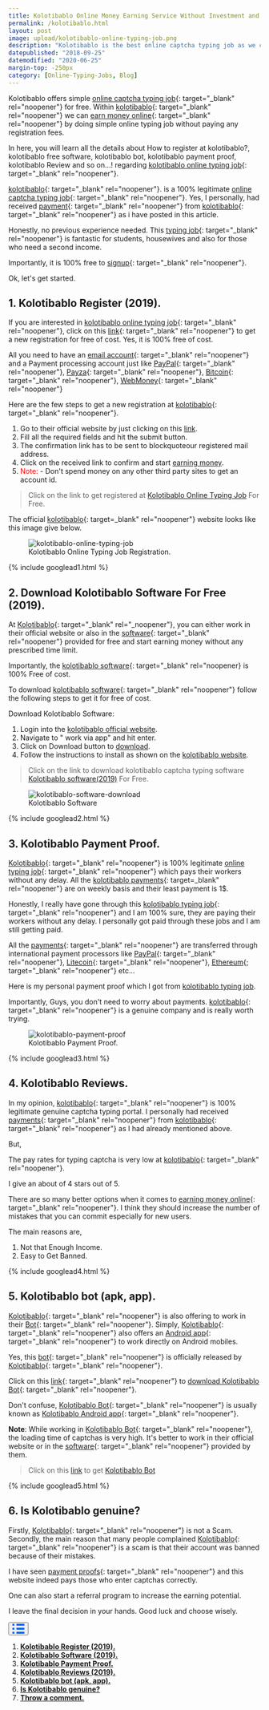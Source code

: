 ```yaml
---
title: Kolotibablo Online Money Earning Service Without Investment and Registration Fee.
permalink: /kolotibablo.html
layout: post
image: upload/kolotibablo-online-typing-job.png
description: "Kolotibablo is the best online captcha typing job as we can earn money online by working from home by completing free new registration. We use kolotibablo app(bot) & software to work in android mobile and pc respectively & receive weekly payments. Many kolotibablo reviews & payment proofs prove that kolotibablo is the best online captcha typing job."
datepublished: "2018-09-25"
datemodified: "2020-06-25"
margin-top: -250px
category: [Online-Typing-Jobs, Blog]
---
```


Kolotibablo offers simple [online captcha typing job](https://www.alltechnotricks.com/free-online-typing-jobs.html){: target="\_blank" rel="noopener"} for free. Within [kolotibablo](https://www.alltechnotricks.com/kolotibablo.html){: target="\_blank" rel="noopener"} we can [earn money online](https://www.alltechnotricks.com/earn-money-online.html){: target="\_blank" rel="noopener"} by doing simple online typing job without paying any registration fees.

In here, you will learn all the details about How to register at kolotibablo?, kolotibablo free software, kolotibablo bot, kolotibablo payment proof, kolotibablo Review and so on...! regarding [kolotibablo online typing job](https://www.alltechnotricks.com/kolotibablo.html){: target="\_blank" rel="noopener"}.

[kolotibablo](https://www.alltechnotricks.com/kolotibablo.html){: target="\_blank" rel="noopener"}. is a 100% legitimate [online captcha typing job](https://www.alltechnotricks.com/megatypers.html){: target="\_blank" rel="noopener"}. Yes, I personally, had received [payment](https://www.alltechnotricks.com/kolotibablo.html#kolotibablo-payment-proof){: target="\_blank" rel="noopener"} from [kolotibablo](https://www.alltechnotricks.com/kolotibablo.html){: target="\_blank" rel="noopener"} as i have posted in this article.

Honestly, no previous experience needed. This [typing job](https://www.alltechnotricks.com/free-online-typing-jobs.html){: target="\_blank" rel="noopener"} is fantastic for students, housewives and also for those who need a second income.

Importantly, it is 100% free to [signup](https://www.alltechnotricks.com/kolotibablo.html#kolotibablo-registration-login){: target="\_blank" rel="noopener"}.

Ok, let's get started.

<h2 id="kolotibablo-registration-login"><strong>1.  Kolotibablo Register (2019).</strong></h2>

If you are interested in [kolotibablo online typing job](https://www.alltechnotricks.com/kolotibablo.html){: target="\_blank" rel="noopener"}, click on this [link](http://getcaptchajob.com/ajo7bx0cur){: target="\_blank" rel="noopener"} to get a new registration for free of cost. Yes, it is 100% free of cost.

All you need to have an [email account](https://en.wikipedia.org/wiki/Email){: target="\_blank" rel="noopener"} and a Payment processing account just like [PayPal](https://en.wikipedia.org/wiki/PayPal){: target="\_blank" rel="noopener"}, [Payza](https://www.payza.eu/india){: target="\_blank" rel="noopener"}, [Bitcoin](https://en.wikipedia.org/wiki/Bitcoin){: target="\_blank" rel="noopener"}, [WebMoney](https://en.wikipedia.org/wiki/WebMoney){: target="\_blank" rel="noopener"}

Here are the few steps to get a new registration at [kolotibablo](https://www.alltechnotricks.com/kolotibablo.html){: target="\_blank" rel="noopener"}.

<ol>
<li> Go to their official website by just clicking on this <a href="http://getcaptchajob.com/ajo7bx0cur" target="_blank" rel="noopener">link</a>.</li>
<li>Fill all the required fields and hit the submit button.</li>
<li>The confirmation link has to be sent to blockquoteour registered mail address.</li>
<li>Click on the received link to confirm and start <a href="https://www.alltechnotricks.com/earn-money-online.html" target="_blank" rel="noopener">earning money</a>.</li>
<li><span style="color: red;">Note: </span>- Don't spend money on any other third party sites to get an account id.</li>
</ol>

<blockquote>Click on the link to get registered at <a href="http://getcaptchajob.com/ajo7bx0cur" target="_blank" rel="noopener">Kolotibablo Online Typing Job</a> For Free. </blockquote>

The official [kolotibablo](http://getcaptchajob.com/ajo7bx0cur){: target=\_blank" rel="noopener"} website looks like this image give below.

<figure>
<img src="uploads/kolotibablo-register.png" data-src="uploads/kolotibablo-register.png" class="lazy" alt="kolotibablo-online-typing-job" title="Kolotibablo-Online-Typing-Jobs-Without-Investment-And-Registration-Fee.">
<figcaption>Kolotibablo Online Typing Job Registration.</figcaption>
</figure>

{% include googlead1.html %}

<h2 id="kolotibablo-free-software-download"><strong>2. Download Kolotibablo Software For Free (2019).</strong></h2>

At [Kolotibablo](https://www.alltechnotricks.com/kolotibablo.html){: target="\_blank" rel="\_noopener"}, you can either work in their official website or also in the [software](https://www.alltechnotricks.com/kolotibablo.html#kolotibablo-free-software-download){: target="\_blank" rel="noopener"} provided for free and start earning money without any prescribed time limit.

Importantly, the [kolotibablo software](https://www.alltechnotricks.com/kolotibablo.html#kolotibablo-free-software-download){: target="\_blank" rel="noopener} is 100% Free of cost.

To download [kolotibablo software](https://www.alltechnotricks.com/kolotibablo.html#kolotibablo-free-software-download){: target="\_blank" rel="noopener"} follow the following steps to get it for free of cost.

Download Kolotibablo Software:

<ol>
<li> Login into the <a href="http://getcaptchajob.com/ajo7bx0cur" target="_blank" rel="noopener">kolotibablo official website</a>.</li>
<li>Navigate to " work via app" and hit enter.</li>
<li> Click on Download button to <a href="http://getcaptchajob.com/ajo7bx0cur" target="_blank" rel="noopener">download</a>.</li>
<li>Follow the instructions to install as shown on the <a href="http://getcaptchajob.com/ajo7bx0cur" target="_blank" rel="noopener">kolotibablo website</a>.</li>
</ol>

<blockquote>Click on the link to download kolotibablo captcha typing software <a href="http://getcaptchajob.com/ajo7bx0cur" target="_blank" rel="noopener">Kolotibablo software(2019)</a> For Free. </blockquote>

<figure>
<img src="uploads/kolotibablo-software.png" data-src="uploads/kolotibablo-software.png" class="lazy" alt="kolotibablo-software-download" title="Kolotibablo-software-image">
<figcaption>Kolotibablo Software</figcaption>
</figure>

{% include googlead2.html %}

<h2 id="kolotibablo-payment-proof"><strong>3. Kolotibablo Payment Proof.</strong></h2>

[Kolotibablo](http://getcaptchajob.com/ajo7bx0cur){: target="\_blank" rel="noopener"} is 100% legitimate [online typing job](https://www.alltechnotricks.com/free-online-typing-jobs.html){: target="\_blank" rel="noopener"} which pays their workers without any delay. All the [kolotibablo payments](https://www.alltechnotricks.com/kolotibablo.html#kolotibablo-payment-proof){: target=\_blank" rel="noopener"} are on weekly basis and their least payment is 1\$.

Honestly, I really have gone through this [kolotibablo typing job](https://www.alltechnotricks.com/kolotibablo.html){: target="\_blank" rel="noopener"} and I am 100% sure, they are paying their workers without any delay. I personally got paid through these jobs and I am still getting paid.

All the [payments](https://www.alltechnotricks.com/kolotibablo.html#kolotibablo-payment-proof){: target="\_blank" rel="noopener"} are transferred through international payment processors like [PayPal](https://en.wikipedia.org/wiki/PayPal){: target="\_blank" rel="noopener"}, [Litecoin](https://en.wikipedia.org/wiki/Litecoin){: target="\_blank" rel="noopener"}, [Ethereum](https://en.wikipedia.org/wiki/Ethereum){; target="\_blank" rel="noopener"} etc...

Here is my personal payment proof which I got from <a href="https://www.alltechnotricks.com/kolotibablo.html#kolotibablo-payment-proof" target="_blank" rel="noopener">kolotibablo typing job</a>.

Importantly, Guys, you don't need to worry about payments. [kolotibablo](https://www.alltechnotricks.com/kolotibablo.html){: target="\_blank" rel="noopener"} is a genuine company and is really worth trying.

<figure>
<img src="uploads/kolotibablo-payment-proof.png" data-src="uploads/kolotibablo-payment-proof.png" class="lazy" alt="kolotibablo-payment-proof" title="Kolotibablo-Payment-Proof.">
<figcaption>Kolotibablo Payment Proof.</figcaption>
</figure>

{% include googlead3.html %}

<h2 id="kolotibablo-review"><strong>4. Kolotibablo Reviews.</strong></h2>

In my opinion, [kolotibablo](https://www.alltechnotricks.com/kolotibablo.html){: target="\_blank" rel="noopener"} is 100% legitimate genuine captcha typing portal. I personally had received [payments](https://www.alltechnotricks.com/kolotibablo.html#kolotibablo-payment-proof){: target="\_blank" rel="noopener"} from [kolotibablo](https://www.alltechnotricks.com/kolotibablo.html){: target="\_blank" rel="noopener"} as I had already mentioned above.

But,

The pay rates for typing captcha is very low at [kolotibablo](https://www.alltechnotricks.com/kolotibablo.html){: target="\_blank" rel="noopener"}.

I give an about of 4 stars out of 5.

There are so many better options when it comes to [earning money online](https://www.alltechnotricks.com/earn-money-online.html){: target="\_blank" rel="noopener"}. I think they should increase the number of mistakes that you can commit especially for new users.

The main reasons are,

<ol>
<li>Not that Enough Income.</li>
<li>Easy to Get Banned.</li>
</ol>

{% include googlead4.html %}

<h2 id="kolotibablo-bot"><strong>5. Kolotibablo bot (apk, app).</strong></h2>

[Kolotibablo](https://www.alltechnotricks.com/kolotibablo.html){: target="\_blank" rel="noopener"} is also offering to work in their [Bot](https://play.google.com/store/apps/details?id=com.kolotibablo&hl=en_IN){: target="\_blank" rel="noopener"}. Simply, [Kolotibablo](https://www.alltechnotricks.com/kolotibablo.html){: target="\_blank" rel="noopener"} also offers an [Android app](https://play.google.com/store/apps/details?id=com.kolotibablo&hl=en_IN){: target="\_blank" rel="noopener"} to work directly on Android mobiles.

Yes, this [bot](https://play.google.com/store/apps/details?id=com.kolotibablo&hl=en_IN){: target="\_blank" rel="noopener"} is officially released by [Kolotibablo](https://www.alltechnotricks.com/kolotibablo.html){: target="\_blank" rel="noopener"}.

Click on this [link](https://play.google.com/store/apps/details?id=com.kolotibablo&hl=en_IN){: target="\_blank" rel="noopener"} to [download Kolotibablo Bot](https://play.google.com/store/apps/details?id=com.kolotibablo&hl=en_IN){: target="\_blank" rel="noopener"}.

Don't confuse, [Kolotibablo Bot](https://play.google.com/store/apps/details?id=com.kolotibablo&hl=en_IN){: target="\_blank" rel="noopener"} is usually known as [Kolotibablo Android app](https://play.google.com/store/apps/details?id=com.kolotibablo&hl=en_IN){: target="\_blank" rel="noopener"}.

**Note**: While working in [Kolotibablo Bot](https://play.google.com/store/apps/details?id=com.kolotibablo&hl=en_IN){: target="\_blank" rel="noopener"}, the loading time of captchas is very high. It's better to work in their official website or in the [software](https://www.alltechnotricks.com/kolotibablo.html#kolotibablo-free-software-download){: target="\_blank" rel="noopener"} provided by them.

<blockquote>Click on this <a href="https://play.google.com/store/apps/details?id=com.kolotibablo&hl=en_IN" target="_blank" rel="noopener">link</a> to get <a href="https://play.google.com/store/apps/details?id=com.kolotibablo&hl=en_IN" target="_blank" rel="noopener">Kolotibablo Bot</a> </blockquote>

{% include googlead5.html %}

<h2 id="kolotibablo-not-scam">6. Is Kolotibablo genuine?</h2>

Firstly, [Kolotibablo](https://www.alltechnotricks.com/kolotibablo.html){: target="\_blank" rel="noopener"} is not a Scam. Secondly, the main reason that many people complained [Kolotibablo](https://www.alltechnotricks.com/kolotibablo.html){: target="\_blank" rel="noopener"} is a scam is that their account was banned because of their mistakes.

I have seen [payment proofs](https://www.alltechnotricks.com/kolotibablo.html#kolotibablo-payment-proof){: target="\_blank" rel="noopener"} and this website indeed pays those who enter captchas correctly.

One can also start a referral program to increase the earning potential.

I leave the final decision in your hands. Good luck and choose wisely.

<div class="anim_container">
<button id="show">
<svg width="24" height="20" viewBox="0 0 24 20">
<path d="M3 0H1C0.4 0 0 0.4 0 1V3C0 3.6 0.4 4 1 4H3C3.6 4 4 3.6 4 3V1C4 0.4 3.6 0 3 0Z"
									fill="#0066FF" />
								<path d="M3 0H1C0.4 0 0 0.4 0 1V3C0 3.6 0.4 4 1 4H3C3.6 4 4 3.6 4 3V1C4 0.4 3.6 0 3 0Z"
									transform="translate(0 8)" fill="#0066FF" />
								<path d="M3 0H1C0.4 0 0 0.4 0 1V3C0 3.6 0.4 4 1 4H3C3.6 4 4 3.6 4 3V1C4 0.4 3.6 0 3 0Z"
									transform="translate(0 16)" fill="#0066FF" />
								<path
									d="M15 0H1C0.4 0 0 0.4 0 1V3C0 3.6 0.4 4 1 4H15C15.6 4 16 3.6 16 3V1C16 0.4 15.6 0 15 0Z"
									transform="translate(8)" fill="#0066FF" />
								<path
									d="M15 0H1C0.4 0 0 0.4 0 1V3C0 3.6 0.4 4 1 4H15C15.6 4 16 3.6 16 3V1C16 0.4 15.6 0 15 0Z"
									transform="translate(8 8)" fill="#0066FF" />
								<path
									d="M15 0H1C0.4 0 0 0.4 0 1V3C0 3.6 0.4 4 1 4H15C15.6 4 16 3.6 16 3V1C16 0.4 15.6 0 15 0Z"
									transform="translate(8 16)" fill="#0066FF" />
							</svg>
						</button>
<div id="links_container">
			<ol>
				<li><a href="#kolotibablo-registration-login" class="test"><b>Kolotibablo Register (2019).</b></a></li>
				<li><a href="#kolotibablo-free-software-download" class="test"><b>Kolotibablo Software (2019).</b></a></li>
				<li><a href="#kolotibablo-payment-proof" class="test"><b>Kolotibablo Payment Proof.</b></a></li>
				<li><a href="#kolotibablo-review" class="test"><b>Kolotibablo Reviews (2019).</b></a></li>
				<li><a href="#kolotibablo-bot" class="test"><b>Kolotibablo bot (apk, app).</b></a></li>
				<li><a href="#kolotibablo-not-scam" class="test"><b>Is Kolotibablo genuine?</b></a></li>
				<li><a href="#disqus_thread" class="test"><b>Throw a comment.</b></a></li>
			</ol>
		</div>
</div>
